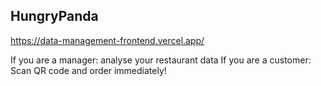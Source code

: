 ## HungryPanda 
https://data-management-frontend.vercel.app/

 If you are a manager: analyse your restaurant data
 If you are a customer: Scan QR code and order immediately!

